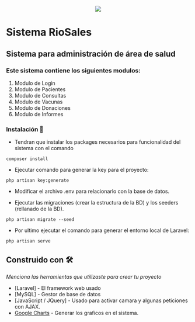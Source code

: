 <p align="center"><img src="https://laravel.com/assets/img/components/logo-laravel.svg"></p>


<h1> Sistema RioSales </h1>

<h2> Sistema para administración de área de salud </h1>

### Este sistema contiene los siguientes modulos:

<ol>
    <li> Modulo de Login </li>
    <li> Modulo de Pacientes </li>
    <li> Modulo de Consultas </li>
    <li> Modulo de Vacunas </li>
    <li> Modulo de Donaciones </li>
    <li> Modulo de Informes </li>
</ol>

### Instalación 🔧

- Tendran que instalar los packages necesarios para funcionalidad del sistema con el comando

```
composer install
```

- Ejecutar comando para generar la key para el proyecto:

```
php artisan key:generate
```

- Modificar el archivo .env para relacionarlo con la base de datos.

- Ejecutar las migraciones (crear la estructura de la BD) y los seeders (rellanado de la BD).

```
php artisan migrate --seed
```

- Por ultimo ejecutar el comando para generar el entorno local de Laravel:

```
php artisan serve
```

## Construido con 🛠️

_Menciona las herramientas que utilizaste para crear tu proyecto_

* [Laravel] - El framework web usado
* [MySQL] - Gestor de base de datos
* [JavaScript / JQuery] - Usado para activar camara y algunas peticiones con AJAX.
* [Google Charts](https://developers.google.com/chart) - Generar los graficos en el sistema.

